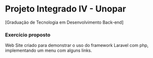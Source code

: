 
# Projeto Integrado IV - Unopar
[Graduação de Tecnologia em Desenvolvimento Back-end]

### Exercício proposto
Web Site criado para demonstrar o uso do framework Laravel com php, implementando um menu com alguns links.

